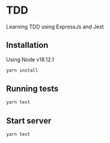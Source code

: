 # TDD

Learning TDD using ExpressJs and Jest

## Installation

Using Node v18.12.1

```bash
yarn install
```

## Running tests

```bash
yarn test
```

## Start server

```bash
yarn test
```
